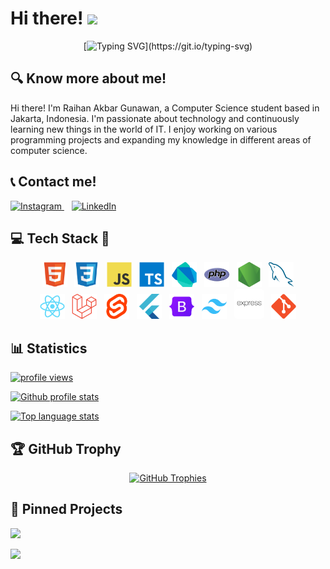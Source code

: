# Hi there! <img src="https://raw.githubusercontent.com/MartinHeinz/MartinHeinz/master/wave.gif" width="30px" />

<!-- Profile updated: 2025-07-05 -->

<div align="center">

[![Typing SVG](https://readme-typing-svg.demolab.com?font=Fira+Code&pause=1000&color=0CDAF7&center=true&vCenter=true&width=435&lines=Welcome!)](https://git.io/typing-svg)

</div>

## 🔍 Know more about me!

<p>
Hi there! I'm Raihan Akbar Gunawan, a Computer Science student based in Jakarta, Indonesia. I'm passionate about technology and continuously learning new things in the world of IT. I enjoy working on various programming projects and expanding my knowledge in different areas of computer science.
</p>

## 📞 Contact me!

<div align="left">
  <a href="https://www.instagram.com/rhankbrguw_/#">
    <img src="https://img.shields.io/badge/Instagram-purple?style=flat-square&logo=instagram&logoColor=white" alt="Instagram" />
  </a>
  &nbsp;&nbsp;
  <a href="https://www.linkedin.com/in/raihan-akbar-2b5820334/">
    <img src="https://img.shields.io/badge/💼_LinkedIn-0077B5?style=flat-square&logoColor=white" alt="LinkedIn" />
  </a>
</div>

## 💻 Tech Stack 🚀

<div align="center">
  <img alt="HTML5" src="https://raw.githubusercontent.com/devicons/devicon/master/icons/html5/html5-original.svg" height="40" />
  &nbsp;
  <img alt="CSS3" src="https://raw.githubusercontent.com/devicons/devicon/master/icons/css3/css3-original.svg" height="40" />
  &nbsp;
  <img alt="JavaScript" src="https://raw.githubusercontent.com/devicons/devicon/master/icons/javascript/javascript-original.svg" height="40" />
  &nbsp;
  <img alt="TypeScript" src="https://raw.githubusercontent.com/devicons/devicon/master/icons/typescript/typescript-original.svg" height="40" />
  &nbsp;
  <img alt="Dart" src="https://raw.githubusercontent.com/devicons/devicon/master/icons/dart/dart-original.svg" height="40" />
  &nbsp;
  <img alt="PHP" src="https://raw.githubusercontent.com/devicons/devicon/master/icons/php/php-original.svg" height="40" />
  &nbsp;
  <img alt="Node.js" src="https://raw.githubusercontent.com/devicons/devicon/master/icons/nodejs/nodejs-original.svg" height="40" />
  &nbsp;
  <img alt="MySQL" src="https://raw.githubusercontent.com/devicons/devicon/master/icons/mysql/mysql-original.svg" height="40" />
</div>

<div align="center">
  <img alt="React" src="https://raw.githubusercontent.com/devicons/devicon/master/icons/react/react-original.svg" height="40" />
  &nbsp;
  <img alt="Laravel" src="https://raw.githubusercontent.com/devicons/devicon/master/icons/laravel/laravel-original.svg" height="40" />
  &nbsp;
  <img alt="Svelte" src="https://raw.githubusercontent.com/devicons/devicon/master/icons/svelte/svelte-original.svg" height="40" />
  &nbsp;
  <img alt="Flutter" src="https://raw.githubusercontent.com/devicons/devicon/master/icons/flutter/flutter-original.svg" height="40" />
  &nbsp;
  <img alt="Bootstrap" src="https://raw.githubusercontent.com/devicons/devicon/master/icons/bootstrap/bootstrap-original.svg" height="40" />
  &nbsp;
  <img alt="Tailwind CSS" src="https://raw.githubusercontent.com/devicons/devicon/master/icons/tailwindcss/tailwindcss-original.svg" height="40" />
  &nbsp;
  <img alt="Express.js" src="https://raw.githubusercontent.com/devicons/devicon/master/icons/express/express-original-wordmark.svg" height="40" style="background:white; padding:4px; border-radius:6px;" />
  &nbsp;
  <img alt="Git" src="https://raw.githubusercontent.com/devicons/devicon/master/icons/git/git-original.svg" height="40" />
</div>

## 📊 Statistics

<p align="left">
  <a href="https://github.com/samaele13">
    <img src="https://komarev.com/ghpvc/?username=samaele13&label=Profile%20views&color=0e75b6&style=flat" alt="profile views" />
  </a>
</p>

<p align="left">
  <a href="https://github.com/samaele13">
    <img src="https://github-readme-stats.vercel.app/api?username=samaele13&show_icons=true&locale=en&theme=shades-of-purple" alt="Github profile stats" />
  </a>
</p>

<p align="left">
  <a href="https://github.com/samaele13">
    <img src="https://github-readme-stats.vercel.app/api/top-langs?username=samaele13&show_icons=true&locale=en&layout=compact&theme=shades-of-purple" alt="Top language stats" />
  </a>
</p>

## 🏆 GitHub Trophy

<p align="center">
  <a href="https://github.com/samaele13">
    <img src="https://github-profile-trophy.vercel.app/?username=samaele13&theme=dracula&margin-w=10&no-frame=true" alt="GitHub Trophies" />
  </a>
</p>

## 📌 Pinned Projects

<p align="left">
  <a href="https://github.com/Samaele13/rumah-kosim-sveltekit"><img src="https://github-readme-stats.vercel.app/api/pin/?username=Samaele13&repo=rumah-kosim-sveltekit&theme=shades-of-purple" /></a>
</p>

<p align="left">
  <a href="https://github.com/Samaele13/el-ngadu"><img src="https://github-readme-stats.vercel.app/api/pin/?username=Samaele13&repo=el-ngadu&theme=shades-of-purple" /></a>
</p>